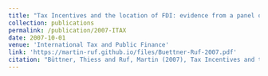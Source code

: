 ```yaml
---
title: "Tax Incentives and the location of FDI: evidence from a panel of German multinationals"
collection: publications
permalink: /publication/2007-ITAX
date: 2007-10-01
venue: 'International Tax and Public Finance'
link: 'https://martin-ruf.github.io/files/Buettner-Ruf-2007.pdf'
citation: "Büttner, Thiess and Ruf, Martin (2007), Tax Incentives and the location of FDI: evidence from a panel of German multinationals, International Tax and Public Finance 14/2, 151-164."
---
```



